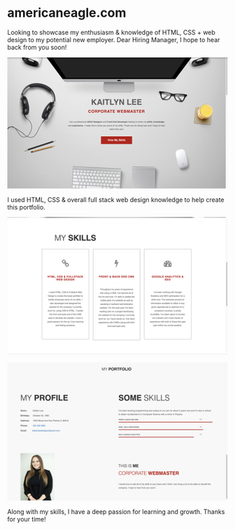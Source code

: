 # americaneagle.com
Looking to showcase my enthusiasm &amp; knowledge of HTML, CSS + web design to my potential new employer. Dear Hiring Manager, I hope to hear back from you soon!

![image](https://github.com/janedoe28/americaneagle/blob/main/images/screen1.png)

I used HTML, CSS & overall full stack web design knowledge to help create this portfolio.

![image](https://github.com/janedoe28/americaneagle/blob/main/images/screen2.png)

![image](https://github.com/janedoe28/americaneagle/blob/main/images/screen3.png)

Along with my skills, I have a deep passion for learning and growth. Thanks for your time!

